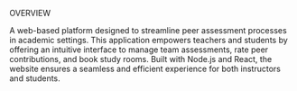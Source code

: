 OVERVIEW

A web-based platform designed to streamline peer assessment processes in academic settings. This application empowers teachers and students by offering an intuitive interface to manage team assessments, rate peer contributions, and book study rooms. Built with Node.js and React, the website ensures a seamless and efficient experience for both instructors and students.

